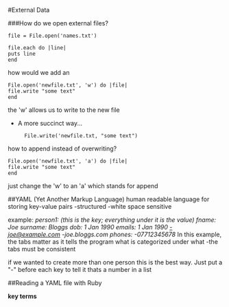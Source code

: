 #External Data

###How do we open external files?

	file = File.open('names.txt')

	file.each do |line|
	puts line
	end
	
how would we add an 

	File.open('newfile.txt', 'w') do |file|
	file.write "some text"
	end
the 'w' allows us to write to the new file

- A more succinct way...

		File.write('newfile.txt, "some text")
how to append instead of overwriting?

	File.open('newfile.txt', 'a') do |file|
	file.write "some text"
	end
just change the 'w' to an 'a' which stands for append

##YAML (Yet Another Markup Language)
human readable language for storing key-value pairs
-structured
-white space sensitive 

example:
	*person1: (this is the key; everything under it is the value)
		fname: Joe
		surname: Bloggs
		dob: 1 Jan 1990
		emails: 1 Jan 1990
			-joe@example.com
			-joe.bloggs.com
		phones:
			-07712345678*
In this example, the tabs matter as it tells the program what is categorized under what
-the tabs must be consistent

if we wanted to create more than one person this is the best way. Just put a "-" before each key to tell it thats a number in a list

##Reading a YAML file with Ruby


**key terms**